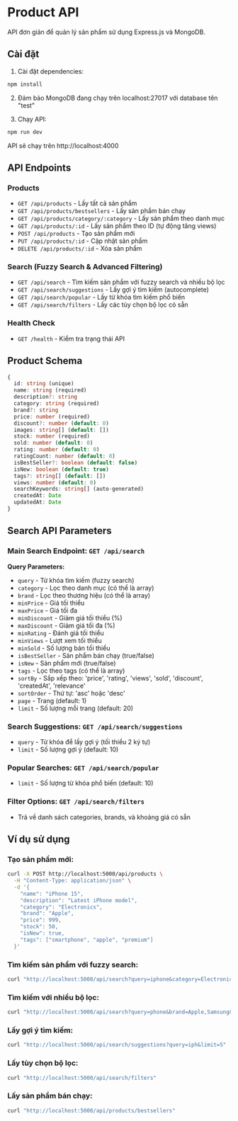 # Product API

API đơn giản để quản lý sản phẩm sử dụng Express.js và MongoDB.

## Cài đặt

1. Cài đặt dependencies:
```bash
npm install
```

2. Đảm bảo MongoDB đang chạy trên localhost:27017 với database tên "test"

3. Chạy API:
```bash
npm run dev
```

API sẽ chạy trên http://localhost:4000

## API Endpoints

### Products

- `GET /api/products` - Lấy tất cả sản phẩm
- `GET /api/products/bestsellers` - Lấy sản phẩm bán chạy
- `GET /api/products/category/:category` - Lấy sản phẩm theo danh mục
- `GET /api/products/:id` - Lấy sản phẩm theo ID (tự động tăng views)
- `POST /api/products` - Tạo sản phẩm mới
- `PUT /api/products/:id` - Cập nhật sản phẩm
- `DELETE /api/products/:id` - Xóa sản phẩm

### Search (Fuzzy Search & Advanced Filtering)

- `GET /api/search` - Tìm kiếm sản phẩm với fuzzy search và nhiều bộ lọc
- `GET /api/search/suggestions` - Lấy gợi ý tìm kiếm (autocomplete)
- `GET /api/search/popular` - Lấy từ khóa tìm kiếm phổ biến
- `GET /api/search/filters` - Lấy các tùy chọn bộ lọc có sẵn

### Health Check

- `GET /health` - Kiểm tra trạng thái API

## Product Schema

```typescript
{
  id: string (unique)
  name: string (required)
  description?: string
  category: string (required)
  brand?: string
  price: number (required)
  discount?: number (default: 0)
  images: string[] (default: [])
  stock: number (required)
  sold: number (default: 0)
  rating: number (default: 0)
  ratingCount: number (default: 0)
  isBestSeller?: boolean (default: false)
  isNew: boolean (default: true)
  tags?: string[] (default: [])
  views: number (default: 0)
  searchKeywords: string[] (auto-generated)
  createdAt: Date
  updatedAt: Date
}
```

## Search API Parameters

### Main Search Endpoint: `GET /api/search`

**Query Parameters:**
- `query` - Từ khóa tìm kiếm (fuzzy search)
- `category` - Lọc theo danh mục (có thể là array)
- `brand` - Lọc theo thương hiệu (có thể là array)
- `minPrice` - Giá tối thiểu
- `maxPrice` - Giá tối đa
- `minDiscount` - Giảm giá tối thiểu (%)
- `maxDiscount` - Giảm giá tối đa (%)
- `minRating` - Đánh giá tối thiểu
- `minViews` - Lượt xem tối thiểu
- `minSold` - Số lượng bán tối thiểu
- `isBestSeller` - Sản phẩm bán chạy (true/false)
- `isNew` - Sản phẩm mới (true/false)
- `tags` - Lọc theo tags (có thể là array)
- `sortBy` - Sắp xếp theo: 'price', 'rating', 'views', 'sold', 'discount', 'createdAt', 'relevance'
- `sortOrder` - Thứ tự: 'asc' hoặc 'desc'
- `page` - Trang (default: 1)
- `limit` - Số lượng mỗi trang (default: 20)

### Search Suggestions: `GET /api/search/suggestions`
- `query` - Từ khóa để lấy gợi ý (tối thiểu 2 ký tự)
- `limit` - Số lượng gợi ý (default: 10)

### Popular Searches: `GET /api/search/popular`
- `limit` - Số lượng từ khóa phổ biến (default: 10)

### Filter Options: `GET /api/search/filters`
- Trả về danh sách categories, brands, và khoảng giá có sẵn

## Ví dụ sử dụng

### Tạo sản phẩm mới:
```bash
curl -X POST http://localhost:5000/api/products \
  -H "Content-Type: application/json" \
  -d '{
    "name": "iPhone 15",
    "description": "Latest iPhone model",
    "category": "Electronics",
    "brand": "Apple",
    "price": 999,
    "stock": 50,
    "isNew": true,
    "tags": ["smartphone", "apple", "premium"]
  }'
```

### Tìm kiếm sản phẩm với fuzzy search:
```bash
curl "http://localhost:5000/api/search?query=iphone&category=Electronics&minPrice=500&maxPrice=1500&sortBy=price&sortOrder=asc"
```

### Tìm kiếm với nhiều bộ lọc:
```bash
curl "http://localhost:5000/api/search?query=phone&brand=Apple,Samsung&minRating=4&isBestSeller=true&sortBy=rating&sortOrder=desc&page=1&limit=10"
```

### Lấy gợi ý tìm kiếm:
```bash
curl "http://localhost:5000/api/search/suggestions?query=iph&limit=5"
```

### Lấy tùy chọn bộ lọc:
```bash
curl "http://localhost:5000/api/search/filters"
```

### Lấy sản phẩm bán chạy:
```bash
curl "http://localhost:5000/api/products/bestsellers"
```
